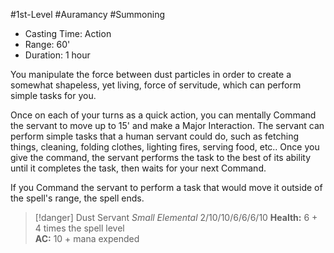 #1st-Level #Auramancy #Summoning
 
- Casting Time: Action
- Range: 60'
- Duration: 1 hour  

You manipulate the force between dust particles in order to create a somewhat shapeless, yet living, force of servitude, which can perform simple tasks for you.
 
Once on each of your turns as a quick action, you can mentally Command the servant to move up to 15' and make a Major Interaction. The servant can perform simple tasks that a human servant could do, such as fetching things, cleaning, folding clothes, lighting fires, serving food, etc.. Once you give the command, the servant performs the task to the best of its ability until it completes the task, then waits for your next Command.
 
If you Command the servant to perform a task that would move it outside of the spell's range, the spell ends.

>[!danger] Dust Servant
>_Small Elemental_
>2/10/10/6/6/6/10 
>**Health:** 6 + 4 times the spell level  
>**AC:** 10 + mana expended